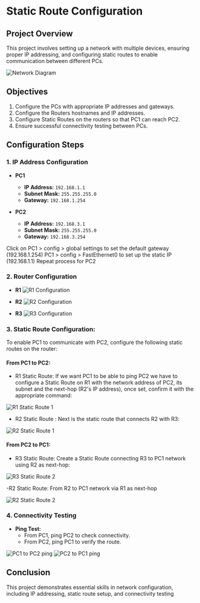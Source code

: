 # Static Route Configuration 

## Project Overview
This project involves setting up a network with multiple devices, ensuring proper IP addressing, and configuring static routes to enable communication between different PCs.

![Network Diagram](Images/Network_Diagram.png)  

## Objectives
1. Configure the PCs with appropriate IP addresses and gateways.
2. Configure the Routers hostnames and IP addresses.
3. Configure Static Routes on the routers so that PC1 can reach PC2.
4. Ensure successful connectivity testing between PCs.

## Configuration Steps

### 1. IP Address Configuration
- **PC1**
  - **IP Address:** `192.168.1.1`
  - **Subnet Mask:** `255.255.255.0`
  - **Gateway:** `192.168.1.254`

- **PC2**
  - **IP Address:** `192.168.3.1`
  - **Subnet Mask:** `255.255.255.0`
  - **Gateway:** `192.168.3.254`

Click on PC1 > config > global settings to set the default gateway (192.168.1.254)
PC1 > config > FastEthernet0 to set up the static IP (192.168.1.1)
Repeat process for PC2 

### 2. Router Configuration
- **R1** 
![R1 Configuration](Images/R1_configuration.png)  

- **R2**
![R2 Configuration](Images/R2_conf.png)

- **R3**
![R3 Configuration](Images/R3_conf.png)

### 3. Static Route Configuration:
To enable PC1 to communicate with PC2, configure the following static routes on the router:

#### **From PC1 to PC2:**
- R1 Static Route:
If we want PC1 to be able to ping PC2 we have to configure a Static Route on R1 with the
network address of PC2, its subnet and the next-hop (R2's IP address), once set, confirm it 
with the appropriate command:	      

![R1 Static Route 1](Images/R1_static.png)  

- R2 Static Route :
Next is the static route that connects R2 with R3:

![R2 Static Route 1](Images/R2_static_1.png)

#### **From PC2 to PC1:**
- R3 Static Route:
Create a Static Route connecting R3 to PC1 network using R2 as next-hop:

![R3 Static Route 2](Images/R3_static_2.png)

-R2 Static Route:
From R2 to PC1 network via R1 as next-hop

![R2 Static Route 2](Images/R2_static_2.png)

### 4. Connectivity Testing
- **Ping Test:**
  - From PC1, ping PC2 to check connectivity.
  - From PC2, ping PC1 to verify the route.

![PC1 to PC2 ping](Images/PC1_ping.png)
![PC2 to PC1 ping](Images/PC2_ping.png)

## Conclusion
This project demonstrates essential skills in network configuration, including IP addressing, static route setup, and connectivity testing
